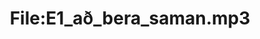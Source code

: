 ---
title: File:E1_að_bera_saman.mp3
recording of: að bera saman
reading speed: slow
speaker: E
license: CC0
---